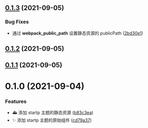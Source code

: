 ## [0.1.3](https://github.com/limaofeng/asany-startp/compare/v0.1.2...v0.1.3) (2021-09-05)


### Bug Fixes

* 通过 __webpack_public_path__ 设置静态资源的 publicPath ([2bd30e1](https://github.com/limaofeng/asany-startp/commit/2bd30e1ee10aa7bee0470799b6a2ceb04d8a207c))



## [0.1.2](https://github.com/limaofeng/asany-startp/compare/v0.1.1...v0.1.2) (2021-09-05)



## [0.1.1](https://github.com/limaofeng/asany-startp/compare/v0.1.0...v0.1.1) (2021-09-05)



# 0.1.0 (2021-09-04)


### Features

* :ambulance: 添加 startp 主题的静态资源 ([b83c3ea](https://github.com/limaofeng/asany-startp/commit/b83c3ea2a24d459f14dc96053fb46bb5c3e4369d))
* :sparkles: 添加 startp 主题的原始组件 ([cd79a37](https://github.com/limaofeng/asany-startp/commit/cd79a372f5f2f17c0d618ca5cdc196953a63bdc2))



